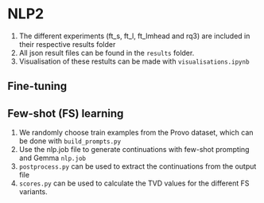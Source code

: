 # NLP2
1. The different experiments (ft_s, ft_l, ft_lmhead and rq3) are included in their respective results folder
2. All json result files can be found in the ```results``` folder.
3. Visualisation of these restults can be made with ```visualisations.ipynb```
   
## Fine-tuning

## Few-shot (FS) learning
1. We randomly choose train examples from the Provo dataset, which can be done with ```build_prompts.py```
2. Use the nlp.job file to generate continuations with few-shot prompting and Gemma ```nlp.job```
3. ```postprocess.py``` can be used to extract the continuations from the output file
4. ```scores.py``` can be used to calculate the TVD values for the different FS variants.

